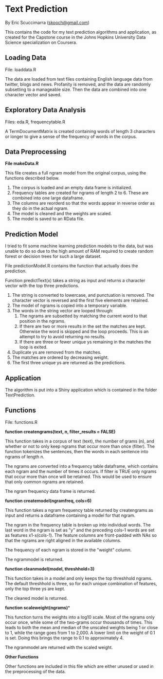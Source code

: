 # Text Prediction
By Eric Scuccimarra (skooch@gmail.com)

This contains the code for my text prediction algorithms and application, as created for the Capstone course in the Johns Hopkins University Data Science specialization on Coursera.

## Loading Data
File: loaddata.R

The data are loaded from text files containing English language data from twitter, blogs and news. Profanity is removed, and the data are randomly subsetting to a manageable size. Then the data are combined into one character vector and saved.

## Exploratory Data Analysis
Files: eda.R, frequencytable.R

A TermDocumentMatrix is created containing words of length 3 characters or longer to give a sense of the frequency of words in the corpus.

## Data Preprocessing
**File makeData.R**

This file creates a full ngram model from the original corpus, using the functions described below. 
1. The corpus is loaded and an empty data frame is initialized. 
2. Frequency tables are created for ngrams of length 2 to 6. These are combined into one large dataframe.
3. The columns are reorderd so that the words appear in reverse order as they do in the actual ngram.
4. The model is cleaned and the weights are scaled.
5. The model is saved to an RData file.

## Prediction Model

I tried to fit some machine learning prediction models to the data, but was unable to do so due to the high amount of RAM required to create random forest or decision trees for such a large dataset.

File predictionModel.R contains the function that actually does the prediction.

Function predictText(x) takes a string as input and returns a character vector with the top three predictions.

1. The string is converted to lowercase, and punctuation is removed. The character vector is reversed and the first five elements are retained.
2. The model of ngrams is copied into a temporary variable.
3. The words in the string vector are looped through:
    1. The ngrams are subsetted by matching the current word to that position in the ngrams.
    2. If there are two or more results in the set the matches are kept. Otherwise the word is skipped and the loop proceeds. This is an attempt to try to avoid returning no results.
    3. If there are three or fewer unique ys remaining in the matches the loop is exited.
4. Duplicate ys are removed from the matches.
5. The matches are ordered by decreasing weight.
6. The first three unique ys are returned as the predictions.

## Application

The algorithm is put into a Shiny application which is contained in the folder TextPrediction.

## Functions
File: functions.R

**function createngrams(text, n, filter_results = FALSE)**

This function takes in a corpus of text (text), the number of grams (n), and whether or not to only keep ngrams that occur more than once (filter). The function tokenizes the sentences, then the words in each sentence into ngrams of length n.

The ngrams are converted into a frequency table dataframe, which contains each ngram and the number of times it occurs. If filter is TRUE only ngrams that occur more than once will be retained. This would be used to ensure that only common ngrams are retained.

The ngram frequency data frame is returned.

**function createmodel(ngramfreq, cols=6)**

This function takes a ngram frequency table returned by createngrams as input and returns a dataframe containing a model for that ngram.

The ngram in the frequency table is broken up into individual words. The last word in the ngram is set as "y" and the preceding cols-1 words are set as features x1-x(cols-1). The feature columns are front-padded with NAs so that the ngrams are right aligned in the available columns.

The frequency of each ngram is stored in the "weight" column.

The ngrammodel is returned.

**function cleanmodel(model, threshhold=3)**

This function takes in a model and only keeps the top threshhold ngrams. The default threshhold is three, so for each unique combination of features, only the top three ys are kept.

The cleaned model is returned.

**function scaleweight(ngrams)***

This function turns the weights into a log10 scale. Most of the ngrams only occur once, while some of the two-grams occur thousands of times. This leads to both the mean and median of the unscaled weights being 1 or close to 1, while the range goes from 1 to 2,000. A lower limit on the weight of 0.1 is set. Doing this brings the range to 0.1 to approximately 4.

The ngrammodel are returned with the scaled weight.

**Other Functions**

Other functions are included in this file which are either unused or used in the preprocessing of the data.

